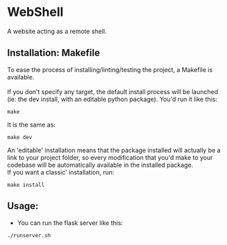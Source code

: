 # WebShell

A website acting as a remote shell.


## Installation: Makefile

To ease the process of installing/linting/testing the project, a Makefile is available. <br />
<br />
If you don't specify any target, the default install process will be launched (ie: the dev install, with an editable python package).
You'd run it like this:

```shell
make
```

It is the same as:

```shell
make dev
```

An 'editable' installation means that the package installed will actually be a link to your project folder, so every modification that you'd make to your codebase will be automatically available in the installed package.<br />
If you want a classic' installation, run:

```shell
make install
```



## Usage:

* You can run the flask server like this:

```shell
./runserver.sh
```
